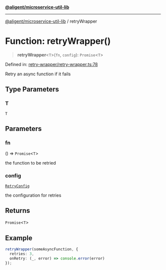 [**@aligent/microservice-util-lib**](../modules.md)

***

[@aligent/microservice-util-lib](../modules.md) / retryWrapper

# Function: retryWrapper()

> **retryWrapper**\<`T`\>(`fn`, `config`): `Promise`\<`T`\>

Defined in: [retry-wrapper/retry-wrapper.ts:78](https://github.com/aligent/microservice-development-utilities/blob/e13483771966234032f5249dc36c2c31c71d7cf1/packages/microservice-util-lib/src/retry-wrapper/retry-wrapper.ts#L78)

Retry an async function if it fails

## Type Parameters

### T

`T`

## Parameters

### fn

() => `Promise`\<`T`\>

the function to be retried

### config

[`RetryConfig`](../interfaces/RetryConfig.md)

the configuration for retries

## Returns

`Promise`\<`T`\>

## Example

```ts
retryWrapper(someAsyncFunction, {
  retries: 3,
  onRetry: (_, error) => console.error(error)
});
```
